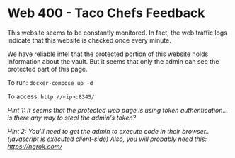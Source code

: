 # Web 400 - Taco Chefs Feedback

This website seems to be constantly monitored. In fact, the web traffic logs indicate that this website is checked once every minute.

We have reliable intel that the protected portion of this website holds information about the vault. But it seems that only the admin can see the protected part of this page.

To run: `docker-compose up -d` 

To access: `http://<ip>:8345/`

*Hint 1: It seems that the protected web page is using token authentication... is there any way to steal the admin's token?*

*Hint 2: You'll need to get the admin to execute code in their browser.. (javascript is executed client-side) Also, you will probably need this: https://ngrok.com/*

